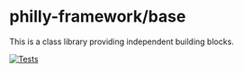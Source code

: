 # philly-framework/base

This is a class library providing independent building blocks.

[![Tests](https://github.com/philly-framework/base/actions/workflows/tests.yml/badge.svg)](https://github.com/philly-framework/base/actions/workflows/tests.yml)
